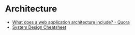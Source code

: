 # Architecture
- [What does a web application architecture include? - Quora](https://www.quora.com/What-does-a-web-application-architecture-include)
- [System Design Cheatsheet](https://gist.github.com/vasanthk/485d1c25737e8e72759f)
